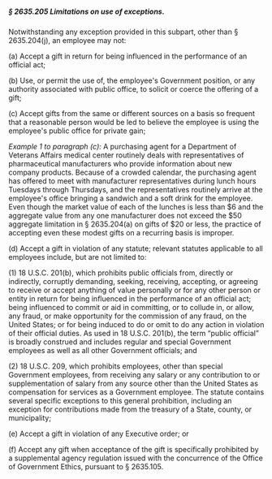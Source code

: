 ##### § 2635.205 Limitations on use of exceptions. #####

Notwithstanding any exception provided in this subpart, other than § 2635.204(j), an employee may not:

(a) Accept a gift in return for being influenced in the performance of an official act;

(b) Use, or permit the use of, the employee's Government position, or any authority associated with public office, to solicit or coerce the offering of a gift;

(c) Accept gifts from the same or different sources on a basis so frequent that a reasonable person would be led to believe the employee is using the employee's public office for private gain;

*Example 1 to paragraph (c):* A purchasing agent for a Department of Veterans Affairs medical center routinely deals with representatives of pharmaceutical manufacturers who provide information about new company products. Because of a crowded calendar, the purchasing agent has offered to meet with manufacturer representatives during lunch hours Tuesdays through Thursdays, and the representatives routinely arrive at the employee's office bringing a sandwich and a soft drink for the employee. Even though the market value of each of the lunches is less than $6 and the aggregate value from any one manufacturer does not exceed the $50 aggregate limitation in § 2635.204(a) on gifts of $20 or less, the practice of accepting even these modest gifts on a recurring basis is improper.

(d) Accept a gift in violation of any statute; relevant statutes applicable to all employees include, but are not limited to:

(1) 18 U.S.C. 201(b), which prohibits public officials from, directly or indirectly, corruptly demanding, seeking, receiving, accepting, or agreeing to receive or accept anything of value personally or for any other person or entity in return for being influenced in the performance of an official act; being influenced to commit or aid in committing, or to collude in, or allow, any fraud, or make opportunity for the commission of any fraud, on the United States; or for being induced to do or omit to do any action in violation of their official duties. As used in 18 U.S.C. 201(b), the term “public official” is broadly construed and includes regular and special Government employees as well as all other Government officials; and

(2) 18 U.S.C. 209, which prohibits employees, other than special Government employees, from receiving any salary or any contribution to or supplementation of salary from any source other than the United States as compensation for services as a Government employee. The statute contains several specific exceptions to this general prohibition, including an exception for contributions made from the treasury of a State, county, or municipality;

(e) Accept a gift in violation of any Executive order; or

(f) Accept any gift when acceptance of the gift is specifically prohibited by a supplemental agency regulation issued with the concurrence of the Office of Government Ethics, pursuant to § 2635.105.